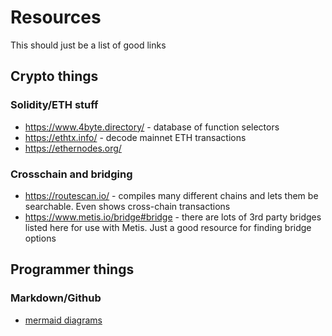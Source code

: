 # Resources

This should just be a list of good links

## Crypto things
### Solidity/ETH stuff
- https://www.4byte.directory/ - database of function selectors
- https://ethtx.info/ - decode mainnet ETH transactions
- https://ethernodes.org/

### Crosschain and bridging
- https://routescan.io/ - compiles many different chains and lets them be searchable. Even shows cross-chain transactions
- https://www.metis.io/bridge#bridge - there are lots of 3rd party bridges listed here for use with Metis. Just a good resource for finding bridge options

## Programmer things
### Markdown/Github
- [mermaid diagrams](https://github.blog/developer-skills/github/include-diagrams-markdown-files-mermaid/)
